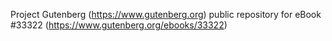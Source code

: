 Project Gutenberg (https://www.gutenberg.org) public repository for eBook #33322 (https://www.gutenberg.org/ebooks/33322)
